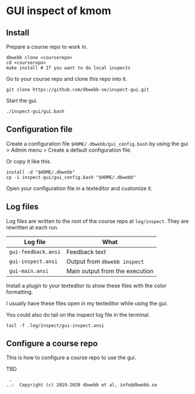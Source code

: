 GUI inspect of kmom
=====================================



Install
-------------------------------------

Prepare a course repo to work in.

```
dbwebb clone <courserepo>
cd <courserepo>
make install # If you want to do local inspects
```

Go to your course repo and clone this repo into it.

```
git clone https://github.com/dbwebb-se/inspect-gui.git
```

Start the gui.

```
./inspect-gui/gui.bash
```



Configuration file
-------------------------------------

Create a configuration file `$HOME/.dbwebb/gui_config.bash` by using the gui > Admin menu > Create a default configuration file.

Or copy it like this.

```
install -d "$HOME/.dbwebb"
cp -i inspect-gui/gui_config.bash "$HOME/.dbwebb"
```

Open your configuration file in a texteditor and customize it.



Log files
-------------------------------------

Log files are written to the root of the course repo at `log/inspect`. They are rewritten at each run.

| Log file | What |
|----------|------|
| `gui-feedback.ansi` | Feedback text
| `gui-inspect.ansi` | Output from `dbwebb inspect`
| `gui-main.ansi` | Main output from the execution

Install a plugin to your texteditor to show these files with the color formatting.

I usually have these files open in my texteditor while using the gui.

You could also do tail on the inspect log file in the terminal.

```
tail -f .log/inspect/gui-inspect.ansi
```



Configure a course repo
-------------------------------------

This is how to configure a course repo to use the gui.

TBD


```
 .
..:  Copyright (c) 2019-2020 dbwebb et al, info@dbwebb.se
```

